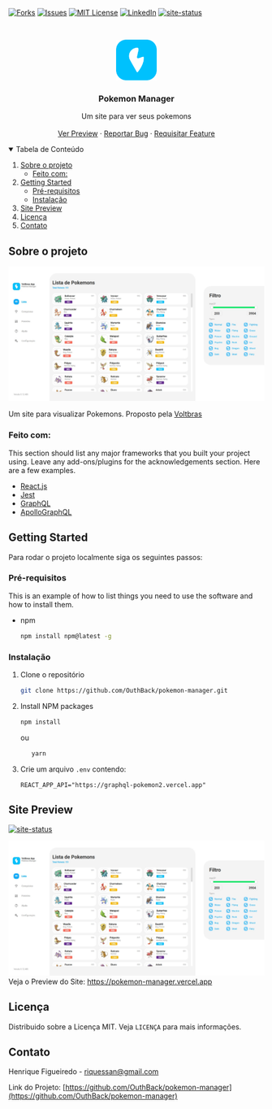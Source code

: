 <!--
*** Thanks for checking out the Best-README-Template. If you have a suggestion
*** that would make this better, please fork the repo and create a pull request
*** or simply open an issue with the tag "enhancement".
*** Thanks again! Now go create something AMAZING! :D
-->



<!-- PROJECT SHIELDS -->
<!--
*** I'm using markdown "reference style" links for readability.
*** Reference links are enclosed in brackets [ ] instead of parentheses ( ).
*** See the bottom of this document for the declaration of the reference variables
*** for contributors-url, forks-url, etc. This is an optional, concise syntax you may use.
*** https://www.markdownguide.org/basic-syntax/#reference-style-links
-->


[![Forks][forks-shield]][forks-url]
[![Issues][issues-shield]][issues-url]
[![MIT License][license-shield]][license-url]
[![LinkedIn][linkedin-shield]][linkedin-url]
[![site-status]](https://pokemon-manager.vercel.app)


<!-- PROJECT LOGO -->
<br />
<p align="center">
  <a href="https://github.com/OuthBack/pokemon-manager">
    <img src=".github/logo.svg" alt="Logo" width="80" height="80">
  </a>

  <h3 align="center">Pokemon Manager</h3>

  <p align="center">
    Um site para ver seus pokemons
    <br />
    <br />
    <a href="https://pokemon-manager.vercel.app">Ver Preview</a>
    ·
    <a href="https://github.com/OuthBack/pokemon-manager/issues">Reportar Bug</a>
    ·
    <a href="https://github.com/OuthBack/pokemon-manager/issues">Requisitar Feature</a>
  </p>
</p>



<!-- TABLE OF CONTENTS -->
<details open="open">
  <summary>Tabela de Conteúdo</summary>
  <ol>
    <li>
      <a href="#about-the-project">Sobre o projeto</a>
      <ul>
        <li><a href="#built-with">Feito com:</a></li>
      </ul>
    </li>
    <li>
      <a href="#getting-started">Getting Started</a>
      <ul>
        <li><a href="#prerequisites">Pré-requisitos</a></li>
        <li><a href="#installation">Instalação</a></li>
      </ul>
    </li>
    <li><a href="#usage">Site Preview</a></li>
    <li><a href="#license">Licença</a></li>
    <li><a href="#contact">Contato</a></li>

  </ol>
</details>



<!-- ABOUT THE PROJECT -->
## Sobre o projeto

[![Product Name Screen Shot][product-screenshot]](https://pokemon-manager.vercel.app)

Um site para visualizar Pokemons.
Proposto pela <a href="https://voltbras.com.br/">Voltbras</a> 


### Feito com:

This section should list any major frameworks that you built your project using. Leave any add-ons/plugins for the acknowledgements section. Here are a few examples.
* [React.js](https://pt-br.reactjs.org)
* [Jest](https://jestjs.io/pt-BR/)
* [GraphQL](https://graphql.org)
* [ApolloGraphQL](https://www.apollographql.com)

<!-- GETTING STARTED -->
## Getting Started

Para rodar o projeto localmente siga os seguintes passos:

### Pré-requisitos

This is an example of how to list things you need to use the software and how to install them.
* npm
  ```sh
  npm install npm@latest -g
  ```

### Instalação

1. Clone o repositório
   ```sh
   git clone https://github.com/OuthBack/pokemon-manager.git
   ```
2. Install NPM packages
   ```sh
   npm install
   ```
   ou
   ```sh
      yarn
   ```
3. Crie um arquivo `.env` contendo:
   ```
   REACT_APP_API="https://graphql-pokemon2.vercel.app"
   ```

<!-- Site Preview -->
## Site Preview
[![site-status]](https://pokemon-manager.vercel.app)
<br/>

[![Product Name Screen Shot][product-screenshot]](https://pokemon-manager.vercel.app)
Veja o Preview do Site:
https://pokemon-manager.vercel.app



                                             
<!-- LICENÇA -->
## Licença
                                                     
                                                    
Distribuido sobre a Licença MIT. Veja `LICENÇA` para mais informações.
                                                      
                                                      
<!-- CONTACT -->
## Contato

Henrique Figueiredo - riquessan@gmail.com

Link do Projeto: [https://github.com/OuthBack/pokemon-manager](https://github.com/OuthBack/pokemon-manager)


<!-- MARKDOWN LINKS & IMAGES -->
<!-- https://www.markdownguide.org/basic-syntax/#reference-style-links -->
[contributors-shield]: https://img.shields.io/github/contributors/othneildrew/Best-README-Template.svg?style=for-the-badge
[contributors-url]: https://github.com/othneildrew/Best-README-Template/graphs/contributors
[forks-shield]: https://img.shields.io/github/forks/othneildrew/Best-README-Template.svg?style=for-the-badge
[forks-url]: https://github.com/othneildrew/Best-README-Template/network/members
[stars-shield]: https://img.shields.io/github/stars/othneildrew/Best-README-Template.svg?style=for-the-badge
[stars-url]: https://github.com/othneildrew/Best-README-Template/stargazers
[issues-shield]: https://img.shields.io/github/issues/othneildrew/Best-README-Template.svg?style=for-the-badge
[issues-url]: https://github.com/othneildrew/Best-README-Template/issues
[license-shield]: https://img.shields.io/github/license/othneildrew/Best-README-Template.svg?style=for-the-badge
[license-url]: https://github.com/othneildrew/Best-README-Template/blob/master/LICENSE.txt
[linkedin-shield]: https://img.shields.io/badge/-LinkedIn-black.svg?style=for-the-badge&logo=linkedin&colorB=555
[linkedin-url]: https://linkedin.com/in/othneildrew
[product-screenshot]: .github/screenshot.png
[site-status]: https://img.shields.io/website/https/pokemon-manager.vercel.app/path/to/page.html.svg.?style=for-the-badge
